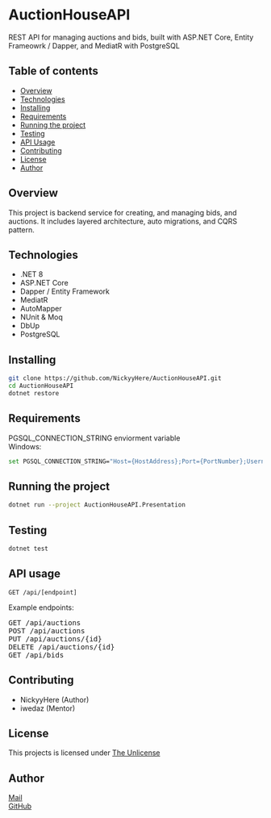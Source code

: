 # AuctionHouseAPI
REST API for managing auctions and bids, built with ASP.NET Core, Entity Frameowrk / Dapper, and MediatR with PostgreSQL
## Table of contents
- [Overview](#overview)
- [Technologies](#technologies)
- [Installing](#installing)
- [Requirements](#requirements)
- [Running the project](#running-the-project)
- [Testing](#testing)
- [API Usage](#api-usage)
- [Contributing](#contributing)
- [License](#license)
- [Author](#author)

## Overview
This project is backend service for creating, and managing bids, and auctions. It includes layered architecture, auto migrations, and CQRS pattern.

## Technologies
- .NET 8
- ASP.NET Core
- Dapper / Entity Framework
- MediatR
- AutoMapper
- NUnit & Moq
- DbUp
- PostgreSQL

## Installing
```bash
git clone https://github.com/NickyyHere/AuctionHouseAPI.git
cd AuctionHouseAPI
dotnet restore
```
## Requirements
  PGSQL_CONNECTION_STRING enviorment variable<br>
  Windows:
```bash
set PGSQL_CONNECTION_STRING="Host={HostAddress};Port={PortNumber};Username={Username};Password={Password};Database={DatabaseName};"
```
## Running the project
```bash
dotnet run --project AuctionHouseAPI.Presentation
```

## Testing
```bash
dotnet test
```

## API usage
```http
GET /api/[endpoint]
```
Example endpoints:
<pre>
GET /api/auctions
POST /api/auctions
PUT /api/auctions/{id}
DELETE /api/auctions/{id}
GET /api/bids
</pre>

## Contributing
- NickyyHere (Author)
- iwedaz (Mentor)

## License
This projects is licensed under [The Unlicense](https://choosealicense.com/licenses/unlicense/)

## Author
[Mail](mailto:jwojcicki001@gmail.com)<br>
[GitHub](https://github.com/NickyyHere)
